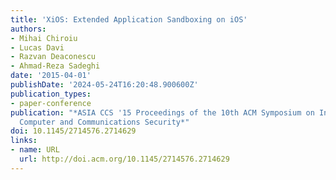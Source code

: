 ```yaml
---
title: 'XiOS: Extended Application Sandboxing on iOS'
authors:
- Mihai Chiroiu
- Lucas Davi
- Razvan Deaconescu
- Ahmad-Reza Sadeghi
date: '2015-04-01'
publishDate: '2024-05-24T16:20:48.900600Z'
publication_types:
- paper-conference
publication: "*ASIA CCS '15 Proceedings of the 10th ACM Symposium on Information,
  Computer and Communications Security*"
doi: 10.1145/2714576.2714629
links:
- name: URL
  url: http://doi.acm.org/10.1145/2714576.2714629
---
```

